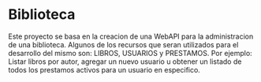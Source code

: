 # Biblioteca
Este proyecto se basa en la creacion de una WebAPI para la administracion de una biblioteca. Algunos de los recursos que seran utilizados para el desarrollo del mismo son: LIBROS, USUARIOS y PRESTAMOS. Por ejemplo: Listar libros por autor, agregar un nuevo usuario u obtener un listado de todos los prestamos activos para un usuario en especifico.

